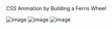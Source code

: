 
CSS Animation by Building a Ferris Wheel


![image](https://github.com/zeyemzeh/freeCodeCampHTMLCSS/assets/67860592/89e32625-b00b-4f84-8570-cad881766703)
![image](https://github.com/zeyemzeh/freeCodeCampHTMLCSS/assets/67860592/ce7537f0-7e16-4508-b19e-53ed2844c3c6)
![image](https://github.com/zeyemzeh/freeCodeCampHTMLCSS/assets/67860592/e1622eaf-f118-4da2-982b-e75da0a194f2)
